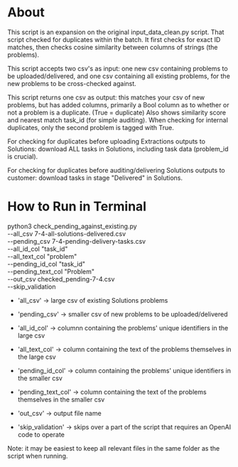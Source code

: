 # About 

This script is an expansion on the original input_data_clean.py script. That script checked for duplicates within the batch. 
It first checks for exact ID matches, then checks cosine similarity between columns of strings (the problems).

This script accepts two csv's as input: 
  one new csv containing problems to be uploaded/delivered, 
  and one csv containing all existing problems, for the new problems to be cross-checked against.

This script returns one csv as output:
  this matches your csv of new problems, but has added columns, 
  primarily a Bool column as to whether or not a problem is a duplicate. (True = duplicate)
  Also shows similarity score and nearest match task_id (for simple auditing).
  When checking for internal duplicates, only the second problem is tagged with True.

For checking for duplicates before uploading Extractions outputs to Solutions:
  download ALL tasks in Solutions, including task data (problem_id is crucial).

For checking for duplicates before auditing/delivering Solutions outputs to customer:
  download tasks in stage "Delivered" in Solutions.


# How to Run in Terminal

python3 check_pending_against_existing.py \
  --all_csv 7-4-all-solutions-delivered.csv \
  --pending_csv 7-4-pending-delivery-tasks.csv \
  --all_id_col "task_id" \
  --all_text_col "problem" \
  --pending_id_col "task_id" \
  --pending_text_col "Problem" \
  --out_csv checked_pending-7-4.csv \
  --skip_validation

- 'all_csv' -> large csv of existing Solutions problems

- 'pending_csv' -> smaller csv of new problems to be uploaded/delivered

- 'all_id_col' -> columnn containing the problems' unique identifiers in the large csv

- 'all_text_col' -> column containing the text of the problems themselves in the large csv

- 'pending_id_col' -> column containing the problems' unique identifiers in the smaller csv

- 'pending_text_col' -> column containing the text of the problems themselves in the smaller csv

- 'out_csv' -> output file name
  
- 'skip_validation' -> skips over a part of the script that requires an OpenAI code to operate

Note: it may be easiest to keep all relevant files in the same folder as the script when running.
